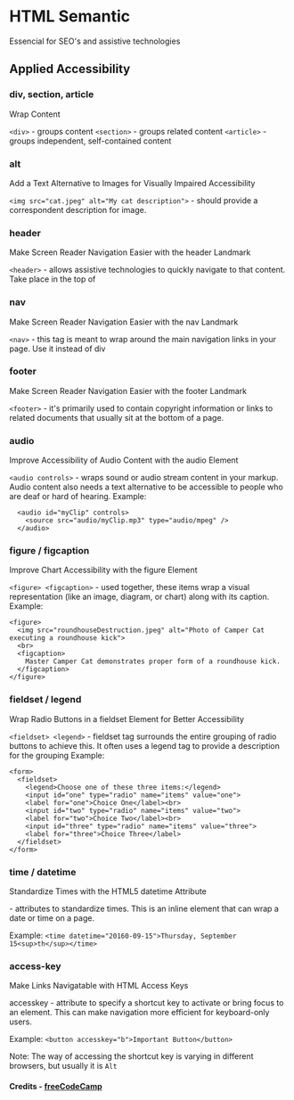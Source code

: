 # HTML Semantic
Essencial for SEO's and assistive technologies


## Applied Accessibility

###  div, section, article 
Wrap Content 

```<div>``` - groups content
```<section>``` - groups related content
```<article>``` - groups independent, self-contained content


### alt 
Add a Text Alternative to Images for Visually Impaired Accessibility 

```<img src="cat.jpeg" alt="My cat description">``` - should provide a correspondent description for image. 

### header 
Make Screen Reader Navigation Easier with the header Landmark 

```<header>``` - allows assistive technologies to quickly navigate to that content. Take place in the top of <body>


### nav 
Make Screen Reader Navigation Easier with the nav Landmark 

```<nav>``` - this tag is meant to wrap around the main navigation links in your page. Use it instead of div


### footer 
Make Screen Reader Navigation Easier with the footer Landmark 

```<footer>``` - it's primarily used to contain copyright information or links to related documents that usually sit at the bottom of a page.


### audio 
Improve Accessibility of Audio Content with the audio Element 

```<audio controls>``` - wraps sound or audio stream content in your markup. Audio content also needs a text alternative to be accessible to people who are deaf or hard of hearing. 
  Example:
  ```
    <audio id="myClip" controls>
      <source src="audio/myClip.mp3" type="audio/mpeg" />
    </audio>
```

### figure / figcaption 
Improve Chart Accessibility with the figure Element 

```<figure> <figcaption>``` - used together, these items wrap a visual representation (like an image, diagram, or chart) along with its caption. 
Example:
```
<figure>
  <img src="roundhouseDestruction.jpeg" alt="Photo of Camper Cat executing a roundhouse kick">
  <br>
  <figcaption>
    Master Camper Cat demonstrates proper form of a roundhouse kick.
  </figcaption>
</figure>
```

### fieldset / legend 
Wrap Radio Buttons in a fieldset Element for Better Accessibility 

```<fieldset> <legend>``` - fieldset tag surrounds the entire grouping of radio buttons to achieve this. It often uses a legend tag to provide a description for the grouping
Example:
```
<form>
  <fieldset>
    <legend>Choose one of these three items:</legend>
    <input id="one" type="radio" name="items" value="one">
    <label for="one">Choice One</label><br>
    <input id="two" type="radio" name="items" value="two">
    <label for="two">Choice Two</label><br>
    <input id="three" type="radio" name="items" value="three">
    <label for="three">Choice Three</label>
  </fieldset>
</form>
```
### time / datetime
Standardize Times with the HTML5 datetime Attribute

<time datetime=""> - attributes to standardize times. This is an inline element that can wrap a date or time on a page.

Example:
```<time datetime="20160-09-15">Thursday, September 15<sup>th</sup></time>```

### access-key
Make Links Navigatable with HTML Access Keys

accesskey - attribute to specify a shortcut key to activate or bring focus to an element. This can make navigation more efficient for keyboard-only users.

Example:
```<button accesskey="b">Important Button</button>```

Note: The way of accessing the shortcut key is varying in different browsers, but usually it is ```Alt```
#### Credits - [freeCodeCamp](https://www.freecodecamp.org/)